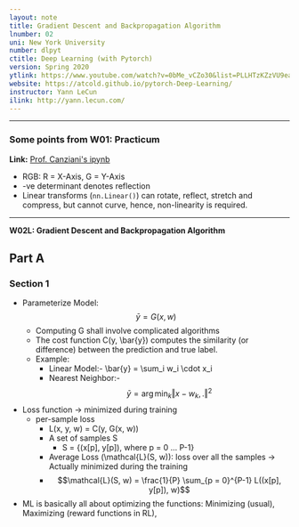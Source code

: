 ```yaml
---
layout: note
title: Gradient Descent and Backpropagation Algorithm
lnumber: 02
uni: New York University
number: dlpyt
ctitle: Deep Learning (with Pytorch)
version: Spring 2020
ytlink: https://www.youtube.com/watch?v=0bMe_vCZo30&list=PLLHTzKZzVU9eaEyErdV26ikyolxOsz6mq
website: https://atcold.github.io/pytorch-Deep-Learning/
instructor: Yann LeCun
ilink: http://yann.lecun.com/
---
```

<hr>

### Some points from W01: Practicum

**Link:** [Prof. Canziani's ipynb](https://github.com/Atcold/pytorch-Deep-Learning/blob/master/02-space_stretching.ipynb)

- RGB: R = X-Axis, G = Y-Axis
- -ve determinant denotes reflection
-  Linear transforms (`nn.Linear()`) can rotate, reflect, stretch and compress, but cannot curve, hence, non-linearity is required.

<hr>

**W02L: Gradient Descent and Backpropagation Algorithm**

## Part A
### Section 1
- Parameterize Model: $$\bar{y} = G (x, w)$$
	- Computing G shall involve complicated algorithms
	- The cost function C(y, \bar{y}) computes the similarity (or difference) between the prediction and true label. 
	- Example:
		- Linear Model:- \bar{y} = \sum_i w_i \cdot x_i
		- Nearest Neighbor:- $$\bar{y} = \arg \min_k \Vert x - w_k, . \Vert ^2$$
- Loss function -> minimized during training 
	- per-sample loss
		- L(x, y, w) = C(y, G(x, w))
		- A set of samples S
			- S = {(x[p], y[p]), where p = 0 ... P-1}
		- Average Loss (\mathcal{L}(S, w)): loss over all the samples -> Actually minimized during the training
		- $$\mathcal{L}(S, w) = \frac{1}{P} \sum_{p = 0}^{P-1} L((x[p], y[p]), w)$$
-  ML is basically all about optimizing the functions: Minimizing (usual), Maximizing (reward functions in RL), 






